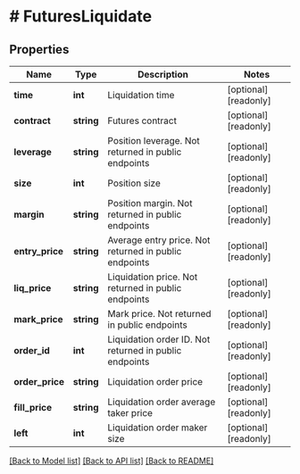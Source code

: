# # FuturesLiquidate

## Properties

Name | Type | Description | Notes
------------ | ------------- | ------------- | -------------
**time** | **int** | Liquidation time | [optional] [readonly] 
**contract** | **string** | Futures contract | [optional] [readonly] 
**leverage** | **string** | Position leverage. Not returned in public endpoints | [optional] [readonly] 
**size** | **int** | Position size | [optional] [readonly] 
**margin** | **string** | Position margin. Not returned in public endpoints | [optional] [readonly] 
**entry_price** | **string** | Average entry price. Not returned in public endpoints | [optional] [readonly] 
**liq_price** | **string** | Liquidation price. Not returned in public endpoints | [optional] [readonly] 
**mark_price** | **string** | Mark price. Not returned in public endpoints | [optional] [readonly] 
**order_id** | **int** | Liquidation order ID. Not returned in public endpoints | [optional] [readonly] 
**order_price** | **string** | Liquidation order price | [optional] [readonly] 
**fill_price** | **string** | Liquidation order average taker price | [optional] [readonly] 
**left** | **int** | Liquidation order maker size | [optional] [readonly] 

[[Back to Model list]](../../README.md#documentation-for-models) [[Back to API list]](../../README.md#documentation-for-api-endpoints) [[Back to README]](../../README.md)
